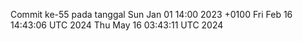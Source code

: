 Commit ke-55 pada tanggal Sun Jan 01 14:00 2023 +0100
Fri Feb 16 14:43:06 UTC 2024
Thu May 16 03:43:11 UTC 2024
